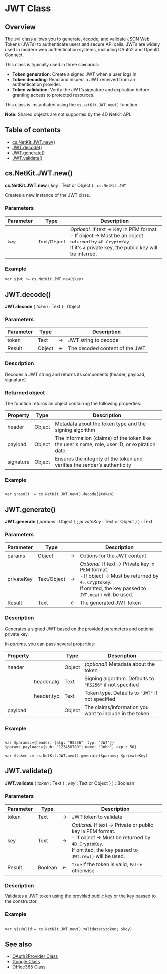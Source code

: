 # JWT Class

## Overview

The `JWT` class allows you to generate, decode, and validate JSON Web Tokens (JWTs) to authenticate users and secure API calls. JWTs are widely used in modern web authentication systems, including OAuth2 and OpenID Connect.

This class is typically used in three scenarios:

* **Token generation**: Create a signed JWT when a user logs in.
* **Token decoding**: Read and inspect a JWT received from an authentication provider.
* **Token validation**: Verify the JWT’s signature and expiration before granting access to protected resources.

This class is instantiated using the `cs.NetKit.JWT.new()` function.

**Note:** Shared objects are not supported by the 4D NetKit API.

## Table of contents

* [cs.NetKit.JWT.new()](#csnetkitjwtnew)
* [JWT.decode()](#jwtdecode)
* [JWT.generate()](#jwtgenerate)
* [JWT.validate()](#jwtvalidate)


## cs.NetKit.JWT.new()

**cs.NetKit.JWT.new** ( *key* : Text or Object ) : `cs.NetKit.JWT`

Creates a new instance of the JWT class.

### Parameters

| Parameter | Type         | Description |
|-----------|--------------|-------------|
| key       | Text/Object  | *Optional.* If text → Key in PEM format.<br>- If object → Must be an object returned by `4D.CryptoKey`.<br>If it's a private key, the public key will be inferred. |

### Example

```4d
var $jwt := cs.NetKit.JWT.new($key)

```

## JWT.decode()

**JWT.decode** ( *token* : Text ) : Object

### Parameters

| Parameter | Type |  | Description         |
|-----------|----- |:---:|----------------- |
| token     | Text |->| JWT string to decode |
| Result    | Object |<-|The decoded content of the JWT |

### Description

Decodes a JWT string and returns its components (header, payload, signature).

### Returned object

The function returns an object containing the following properties:

| Property | Type | Description |
|---|---|---|
|header| Object |Metadata about the token type and the signing algorithm |
|payload| Object |The information (claims) of the token like the user's name, role, user ID, or expiration date.|                                                                          
|signature| Object |Ensures the integrity of the token and verifies the sender’s authenticity|

### Example

```4d

var $result := cs.NetKit.JWT.new().decode($token)

```

## JWT.generate()

**JWT.generate** ( *params* : Object { ; *privateKey* : Text or Object } ) : Text

### Parameters

| Parameter | Type | | Description |
|------------|--------|:--:|--------------------------------------------------------------|
| params | Object | ->| Options for the JWT content|
| privateKey | Text/Object | ->| *Optional.* If text → Private key in PEM format.<br>- If object → Must be returned by `4D.CryptoKey`.<br>If omitted, the key passed to `JWT.new()` will be used. |
| Result | Text | <-| The generated JWT token |

### Description

Generates a signed JWT based on the provided parameters and optional private key.

In *params*, you can pass several properties:

| Property |  | Type | Description |
|----------|--|------|-------------|
| header | |Object | *(optional)* Metadata about the token |
| | header.alg |Text |Signing algorithm. Defaults to `"RS256"` if not specified |
| | header.typ |Text | Token type. Defaults to `"JWT"` if not specified|
| payload | | Object | The claims/information you want to include in the token|                                                                                                                    

### Example

```4d

var $params:={header: {alg: "HS256"; typ: "JWT"}}
$params.payload:={sub: "123456789"; name: "John"; exp : 50}

var $token := cs.NetKit.JWT.new().generate($params; $privateKey)

```

## JWT.validate()

**JWT.validate** ( *token* : Text { ; *key* : Text or Object } ) : Boolean

### Parameters

| Parameter | Type | | Description |
|-----------|------|--:|-------------------------------------------------------------|
| token | Text | ->| JWT token to validate |
| key | Text | ->| *Optional.* If text → Private or public key in PEM format.<br>- If object → Must be returned by `4D.CryptoKey`.<br>If omitted, the key passed to `JWT.new()` will be used. |
| Result | Boolean | <-| `True` if the token is valid, `False` otherwise |

### Description

Validates a JWT token using the provided public key or the key passed to the constructor.

### Example

```4d

var $isValid:= cs.NetKit.JWT.new().validate($token; $key)

```
## See also

* [OAuth2Provider Class](./OAuth2Provider.md)
* [Google Class](./Google.md)
* [Office365 Class](./Office365.md)


